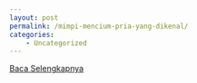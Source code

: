 ```yaml
---
layout: post
permalink: /mimpi-mencium-pria-yang-dikenal/
categories:
    - Uncategorized
---
```


[Baca Selengkapnya](/01)